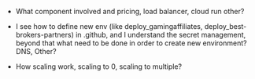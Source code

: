 - What component involved and pricing, load balancer, cloud run other?

- I see how to define new env 
(like deploy_gamingaffiliates, deploy_best-brokers-partners) 
in .github, and I understand the secret management, 
beyond that what need to be done in order to create new environment? DNS, Other?

- How scaling work, scaling to 0, scaling to multiple?

